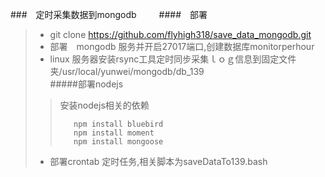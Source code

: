 ###　定时采集数据到mongodb  　　
####　部署

> * git clone https://github.com/flyhigh318/save_data_mongodb.git  
> * 部署　mongodb 服务并开启27017端口,创建数据库monitorperhour  
> * linux 服务器安装rsync工具定时同步采集ｌｏｇ信息到固定文件夹/usr/local/yunwei/mongodb/db_139  
> #####部署nodejs  
>> 安装nodejs相关的依赖　　
>> ```
>>    npm install bluebird  
>>    npm install moment  
>>    npm install mongoose  
>> ```
> * 部署crontab 定时任务,相关脚本为saveDataTo139.bash